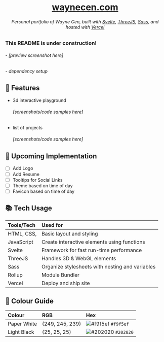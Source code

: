 # <div align="center"><center>[waynecen.com](https://waynecen.com/)</div>
###### <div align="center">Personal portfolio of Wayne Cen, built with [Svelte](https://svelte.dev/), [ThreeJS](https://threejs.org/), [Sass](https://sass-lang.com/), and hosted with [Vercel](https://vercel.com/) </div>

### This README is under construction!
###### - [preview screenshot here]
###### - dependency setup
  
## :star2: Features
- 3d interactive playground
  ###### [screenshots/code samples here]
- list of projects
  ###### [screenshots/code samples here]
## :construction: Upcoming Implementation
- [ ] Add Logo
- [ ] Add Resume
- [ ] Tooltips for Social Links
- [ ] Theme based on time of day
- [ ] Favicon based on time of day
  
## :books: Tech Usage
| Tools/Tech  | Used for                                        |
| :---        | :---                                            |
| HTML, CSS,  | Basic layout and styling                        |
| JavaScript  | Create interactive elements using functions     |
| Svelte      | Framework for fast run-time performance         |
| ThreeJS     | Handles 3D & WebGL elements                     |
| Sass        | Organize stylesheets with nesting and variables |
| Rollup      | Module Bundler                                  |
| Vercel      | Deploy and ship site                            |

## :art: Colour Guide
| Colour        | RGB             | Hex                                                               |
| :---          | :---            | :---                                                              |
| Paper White   | (249, 245, 239) | ![#f9f5ef](https://via.placeholder.com/10/f9f5ef?text=+) `#f9f5ef`|
| Light Black   | (25, 25, 25)    | ![#202020](https://via.placeholder.com/10/202020?text=+) `#202020`|
